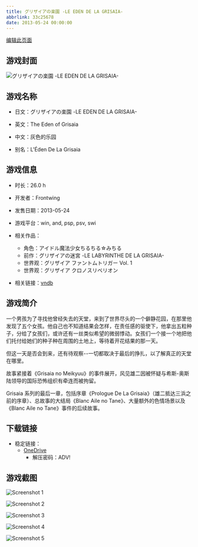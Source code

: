 ```yaml
---
title: グリザイアの楽園 -LE EDEN DE LA GRISAIA-
abbrlink: 33c25678
date: 2013-05-24 00:00:00
---
```

[编辑此页面](https://github.com/ACG-3/ADV3-source/blob/main/source/_posts/games/%E3%82%B0%E3%83%AA%E3%82%B6%E3%82%A4%E3%82%A2%E3%81%AE%E6%A5%BD%E5%9C%92%20-LE%20EDEN%20DE%20LA%20GRISAIA-.md)

## 游戏封面

![グリザイアの楽園 -LE EDEN DE LA GRISAIA-](https://pan.timero.xyz/d/onedrive/img_lib_001/%E3%82%B0%E3%83%AA%E3%82%B6%E3%82%A4%E3%82%A2%E3%81%AE%E6%A5%BD%E5%9C%92%20-LE%20EDEN%20DE%20LA%20GRISAIA-_cover.avif)


## 游戏名称

- 日文：グリザイアの楽園 -LE EDEN DE LA GRISAIA-
- 英文：The Eden of Grisaia
- 中文：灰色的乐园

- 别名：L'Éden De La Grisaia


## 游戏信息

- 时长：26.0 h
- 开发者：Frontwing
- 发售日期：2013-05-24
- 游戏平台：win, and, psp, psv, swi
- 相关作品：
   - 角色：アイドル魔法少女ちるちる☆みちる
   - 前作：グリザイアの迷宮 -LE LABYRINTHE DE LA GRISAIA-
   - 世界观：グリザイア ファントムトリガー Vol. 1
   - 世界观：グリザイア クロノスリベリオン

- 相关链接：[vndb](https://vndb.org/v7724)


## 游戏简介

一个男孩为了寻找他曾经失去的天堂，来到了世界尽头的一个僻静花园，在那里他发现了五个女孩。他自己也不知道结果会怎样，在责任感的驱使下，他拿出五粒种子，分给了女孩们，或许还有一丝类似希望的微弱悸动。女孩们一个接一个地把他们托付给她们的种子种在周围的土地上，等待着开花结果的那一天。

但这一天是否会到来，还有待观察--一切都取决于最后的挣扎，以了解真正的天堂在哪里。

故事紧接着《Grisaia no Meikyuu》的事件展开，风见雄二因被怀疑与希斯-奥斯陆领导的国际恐怖组织有牵连而被拘留。

Grisaia 系列的最后一章，包括序章《Prologue De La Grisaia》（雄二抵达三浜之前的序章）、总故事的大结局《Blanc Aile no Tane》、大量额外的色情场景以及《Blanc Aile no Tane》事件的后续故事。


## 下载链接

- 稳定链接：
    - [OneDrive](https://pan.timero.xyz/onedrive/adv_lib_001/%E3%82%B0%E3%83%AA%E3%82%B6%E3%82%A4%E3%82%A2%E3%81%AE%E6%A5%BD%E5%9C%92%20-LE%20EDEN%20DE%20LA%20GRISAIA-)
        - 解压密码：ADV!



## 游戏截图


![Screenshot 1](https://pan.timero.xyz/d/onedrive/img_lib_001/%E3%82%B0%E3%83%AA%E3%82%B6%E3%82%A4%E3%82%A2%E3%81%AE%E6%A5%BD%E5%9C%92%20-LE%20EDEN%20DE%20LA%20GRISAIA-_Screenshot_1.avif)

![Screenshot 2](https://pan.timero.xyz/d/onedrive/img_lib_001/%E3%82%B0%E3%83%AA%E3%82%B6%E3%82%A4%E3%82%A2%E3%81%AE%E6%A5%BD%E5%9C%92%20-LE%20EDEN%20DE%20LA%20GRISAIA-_Screenshot_2.avif)

![Screenshot 3](https://pan.timero.xyz/d/onedrive/img_lib_001/%E3%82%B0%E3%83%AA%E3%82%B6%E3%82%A4%E3%82%A2%E3%81%AE%E6%A5%BD%E5%9C%92%20-LE%20EDEN%20DE%20LA%20GRISAIA-_Screenshot_3.avif)

![Screenshot 4](https://pan.timero.xyz/d/onedrive/img_lib_001/%E3%82%B0%E3%83%AA%E3%82%B6%E3%82%A4%E3%82%A2%E3%81%AE%E6%A5%BD%E5%9C%92%20-LE%20EDEN%20DE%20LA%20GRISAIA-_Screenshot_4.avif)

![Screenshot 5](https://pan.timero.xyz/d/onedrive/img_lib_001/%E3%82%B0%E3%83%AA%E3%82%B6%E3%82%A4%E3%82%A2%E3%81%AE%E6%A5%BD%E5%9C%92%20-LE%20EDEN%20DE%20LA%20GRISAIA-_Screenshot_5.avif)

